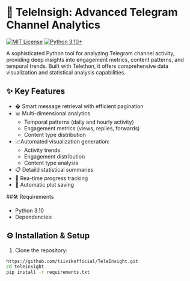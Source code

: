 # 🔭 TeleInsigh: Advanced Telegram Channel Analytics
[![MIT License](https://img.shields.io/badge/License-MIT-green.svg)](https://choosealicense.com/licenses/mit/)
[![Python 3.10+](https://img.shields.io/badge/python-3.10+-blue.svg)](https://www.python.org/downloads/)

A sophisticated Python tool for analyzing Telegram channel activity, providing deep insights into engagement metrics, content patterns, and temporal trends. Built with Telethon, it offers comprehensive data visualization and statistical analysis capabilities.

## ✨ Key Features

- � Smart message retrieval with efficient pagination
- 📊 Multi-dimensional analytics
  - Temporal patterns (daily and hourly activity)
  - Engagement metrics (views, replies, forwards)
  - Content type distribution
- 📈Automated visualization generation:
  - Activity trends
  - Engagement distribution
  - Content type analysis
- 📋 Detaild statistical summaries
- 🔄 Rea-time progress tracking
- 💾 Automatic plot saving

##🛠 Requirements

- Python 3.10
- Dependencies:
## ⚙️ Installation & Setup

1. Clone the repository:
```bash
https://github.com/tiivikofficial/TeleInsight.git
cd teleinsight
pip install -r requirements.txt
